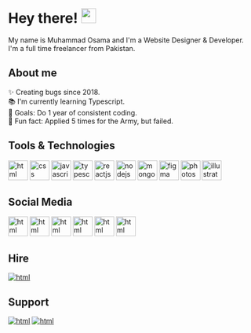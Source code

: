 # Hey there! <img src="https://raw.githubusercontent.com/MartinHeinz/MartinHeinz/master/wave.gif" width="30px" height="30px" />

My name is Muhammad Osama and I'm a Website Designer & Developer. I'm a full time freelancer from Pakistan.

## About me

✨ Creating bugs since 2018. <br>
📚 I'm currently learning Typescript. <br>
🎯 Goals: Do 1 year of consistent coding. <br>
🎲 Fun fact: Applied 5 times for the Army, but failed.

## Tools & Technologies

<a href="https://html.com/" target="_blank"><img src="https://res.cloudinary.com/imuhammadosama/image/upload/v1660463089/Github/HTML_ymxtxu.svg" alt="html" width="40" height="40"/></a> <a href="https://css-tricks.com/" target="_blank"><img src="https://res.cloudinary.com/imuhammadosama/image/upload/v1660463089/Github/CSS_vxahds.svg" alt="css" width="40" height="40"/></a> <a href="https://www.javascript.com/" target="_blank"><img src="https://res.cloudinary.com/imuhammadosama/image/upload/v1660463089/Github/JS_qiktlk.svg" alt="javascript" width="40" height="40"/></a> <a href="https://www.typescriptlang.org/" target="_blank"><img src="https://res.cloudinary.com/imuhammadosama/image/upload/v1660463091/Github/TS_dqn7xl.svg" alt="typescript" width="40" height="40"/></a> <img src="https://res.cloudinary.com/imuhammadosama/image/upload/v1660463091/Github/React_kxxp8b.svg" alt="reactjs" width="40" height="40"/> <img src="https://res.cloudinary.com/imuhammadosama/image/upload/v1660463089/Github/Node_wl4vpu.svg" alt="nodejs" width="40" height="40"/> <img src="https://res.cloudinary.com/imuhammadosama/image/upload/v1660463091/Github/Mongo_rxy77k.svg" alt="mongodb" width="40" height="40"/> <img src="https://res.cloudinary.com/imuhammadosama/image/upload/v1660463089/Github/Figma_xx3t9a.svg" alt="figma" width="40" height="40"/> <img src="https://res.cloudinary.com/imuhammadosama/image/upload/v1660463091/Github/Photoshop_ds1xca.svg" alt="photoshop" width="40" height="40"/> <img src="https://res.cloudinary.com/imuhammadosama/image/upload/v1660463089/Github/Illustrator_yrnnze.svg" alt="illustrator" width="40" height="40"/>

## Social Media

<a href="https://twitter.com/imuhammadosama" target="_blank"><img src="https://res.cloudinary.com/dvwpbbisf/image/upload/v1662707154/twitter_w7ui02.svg" alt="html" width="40" height="40"/></a> <a href="https://linkedin.com/in/imuhammadosama" target="_blank"><img src="https://res.cloudinary.com/dvwpbbisf/image/upload/v1662707154/linkedin_ev4oq6.svg" alt="html" width="40" height="40"/></a> <a href="https://instagram.com/imuhammadosama" target="_blank"><img src="https://res.cloudinary.com/dvwpbbisf/image/upload/v1662707154/instagram_slzlnc.svg" alt="html" width="40" height="40"/></a> <a href="https://www.tiktok.com/@imuhammadosama" target="_blank"><img src="https://res.cloudinary.com/dvwpbbisf/image/upload/v1662707154/tiktok_bkgwwk.svg" alt="html" width="40" height="40"/></a> <a href="https://youtube.com/imuhammadosama" target="_blank"><img src="https://res.cloudinary.com/dvwpbbisf/image/upload/v1662707154/youtube_g7bp5m.svg" alt="html" width="40" height="40"/></a> <a href="https://facebook.com/imuhammadosama" target="_blank"><img src="https://res.cloudinary.com/dvwpbbisf/image/upload/v1662707154/facebook_a74kjj.svg" alt="html" width="40" height="40"/></a> 

## Hire

<a href="https://fiverr.com/imuhammadosama" target="_blank"><img src="https://res.cloudinary.com/dvwpbbisf/image/upload/v1662707604/fiverr_fsxxbw.png" alt="html"/></a> 


## Support

<a href="https://buymeacoffee.com/imuhammadosama" target="_blank"><img src="https://res.cloudinary.com/dvwpbbisf/image/upload/v1662707602/buy-me-a-coffee_ynds2p.png" alt="html"/></a> <a href="https://www.paypal.com/paypalme/solverscave" target="_blank"><img src="https://res.cloudinary.com/dvwpbbisf/image/upload/v1662707604/paypal_wjsuov.png" alt="html"/></a> 
